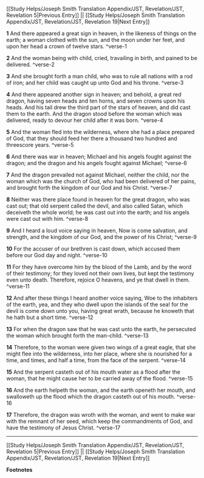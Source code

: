 [[Study Helps/Joseph Smith Translation Appendix/JST, Revelation/JST, Revelation 5|Previous Entry]]  ||  [[Study Helps/Joseph Smith Translation Appendix/JST, Revelation/JST, Revelation 19|Next Entry]]

**1**  And there appeared a great sign in heaven, in the likeness of things on the earth; a woman clothed with the sun, and the moon under her feet, and upon her head a crown of twelve stars. ^verse-1

**2**  And the woman being with child, cried, travailing in birth, and pained to be delivered. ^verse-2

**3**  And she brought forth a man child, who was to rule all nations with a rod of iron; and her child was caught up unto God and his throne. ^verse-3

**4**  And there appeared another sign in heaven; and behold, a great red dragon, having seven heads and ten horns, and seven crowns upon his heads. And his tail drew the third part of the stars of heaven, and did cast them to the earth. And the dragon stood before the woman which was delivered, ready to devour her child after it was born. ^verse-4

**5**  And the woman fled into the wilderness, where she had a place prepared of God, that they should feed her there a thousand two hundred and threescore years. ^verse-5

**6**  And there was war in heaven; Michael and his angels fought against the dragon; and the dragon and his angels fought against Michael; ^verse-6

**7**  And the dragon prevailed not against Michael, neither the child, nor the woman which was the church of God, who had been delivered of her pains, and brought forth the kingdom of our God and his Christ. ^verse-7

**8**  Neither was there place found in heaven for the great dragon, who was cast out; that old serpent called the devil, and also called Satan, which deceiveth the whole world; he was cast out into the earth; and his angels were cast out with him. ^verse-8

**9**  And I heard a loud voice saying in heaven, Now is come salvation, and strength, and the kingdom of our God, and the power of his Christ; ^verse-9

**10**  For the accuser of our brethren is cast down, which accused them before our God day and night. ^verse-10

**11**  For they have overcome him by the blood of the Lamb, and by the word of their testimony; for they loved not their own lives, but kept the testimony even unto death. Therefore, rejoice O heavens, and ye that dwell in them. ^verse-11

**12**  And after these things I heard another voice saying, Woe to the inhabiters of the earth, yea, and they who dwell upon the islands of the sea! for the devil is come down unto you, having great wrath, because he knoweth that he hath but a short time. ^verse-12

**13**  For when the dragon saw that he was cast unto the earth, he persecuted the woman which brought forth the man-child. ^verse-13

**14**  Therefore, to the woman were given two wings of a great eagle, that she might flee into the wilderness, into her place, where she is nourished for a time, and times, and half a time, from the face of the serpent. ^verse-14

**15**  And the serpent casteth out of his mouth water as a flood after the woman, that he might cause her to be carried away of the flood. ^verse-15

**16**  And the earth helpeth the woman, and the earth openeth her mouth, and swalloweth up the flood which the dragon casteth out of his mouth. ^verse-16

**17**  Therefore, the dragon was wroth with the woman, and went to make war with the remnant of her seed, which keep the commandments of God, and have the testimony of Jesus Christ. ^verse-17


---
[[Study Helps/Joseph Smith Translation Appendix/JST, Revelation/JST, Revelation 5|Previous Entry]]  ||  [[Study Helps/Joseph Smith Translation Appendix/JST, Revelation/JST, Revelation 19|Next Entry]]


**Footnotes**
